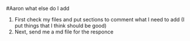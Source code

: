 #Aaron what else do I add
1. First check my files and put sections to comment what I need to add (I put things that I think should be good)
2. Next, send me a md file for the responce